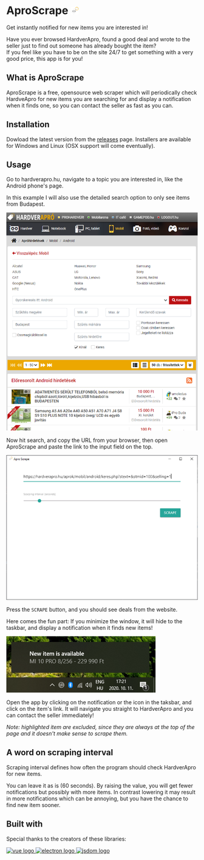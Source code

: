 # AproScrape <img src="public/icon.png" alt="logo" width="20">

Get instantly notified for new items you are interested in!

Have you ever browsed HardverApro, found a good deal and wrote to the seller just to
find out someone has already bought the item?  
If you feel like you have to be on the site 24/7 to get something with a very good price,
this app is for you!

## What is AproScrape

AproScrape is a free, opensource web scraper which will periodically check HardveApro
for new items you are searching for and display a notification when it finds one,
so you can contact the seller as fast as you can.

## Installation

Dowload the latest version from the [releases](https://github.com/Lehoczky/apro-scrape/releases) page.
Installers are available for Windows and Linux (OSX support will come eventually).

## Usage

Go to hardverapro.hu, navigate to a topic you are interested in, like the Android phone's page.

In this example I will also use the detailed search option to only see items from Budapest.

![Android page on hardverapro](images/hardverapro.png)

Now hit search, and copy the URL from your browser, then open AproScrape
and paste the link to the input field on the top.

![AproScrape main window](images/main-window.png)

Press the `SCRAPE` button, and you should see deals from the website.

Here comes the fun part: If you minimize the window, it will hide to the taskbar,
and display a notification when it finds new items!

![AproScrape main window](images/notification.png)

Open the app by clicking on the notification or the icon in the taksbar, and click
on the item's link. It will navigate you straight to HardverApro and you can contact
the seller immediately!

_Note: highlighted item are excluded, since they are always at the top of the page and it doesn't make sense to scrape them._

## A word on scraping interval

Scraping interval defines how often the program should check HardverApro for new items.

You can leave it as is (60 seconds). By raising the value, you will get fewer notifications
but possibly with more items. In contrast lowering it may result in more notifications which
can be annoying, but you have the chance to find new item sooner.

## Built with

Special thanks to the creators of these libraries:

<a href="https://vuejs.org/">
    <img src="https://upload.wikimedia.org/wikipedia/commons/9/95/Vue.js_Logo_2.svg" alt="vue logo" height="80">
</a>

<a href="https://www.electronjs.org/">
    <img src="https://upload.wikimedia.org/wikipedia/commons/9/91/Electron_Software_Framework_Logo.svg" alt="electron logo" height="100">
</a>

<a href="https://github.com/jsdom/jsdom">
    <img src="https://user-images.githubusercontent.com/3665990/39078998-366c375e-451b-11e8-902d-ce42d8fcaa47.png" alt="jsdom logo" height="100">
</a>

